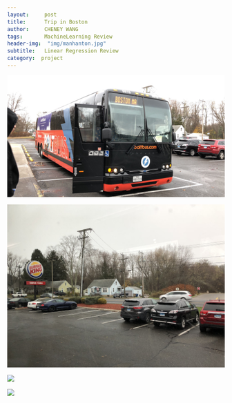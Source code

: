 ```yaml
---
layout:     post
title:      Trip in Boston
author:     CHENEY WANG
tags: 		MachineLearning Review
header-img:  "img/manhanton.jpg"
subtitle:  	Linear Regression Review
category:  project
---
```

<!-- Start Writing Below in Markdown -->

![大巴车](/img/travelphoto/Boston/1.jpg)


![](/img/travelphoto/Boston/2.jpg)

![](/img/travelphoto/Boston/3.jpg)

![](/img/travelphoto/Boston/2.jp)